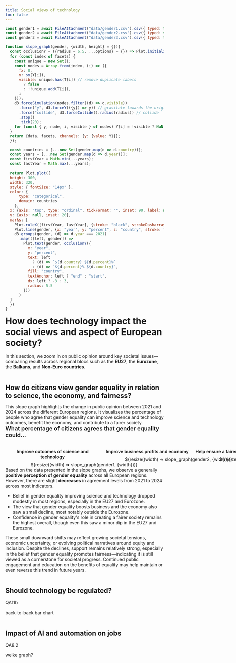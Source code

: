 ```yaml
---
title: Social views of technology
toc: false
---
```


```js
const gender1 = await FileAttachment("data/gender1.csv").csv({ typed: true });
const gender2 = await FileAttachment("data/gender2.csv").csv({ typed: true });
const gender3 = await FileAttachment("data/gender3.csv").csv({ typed: true });
```


```js
function slope_graph(gender, {width, height} = {}){
  const occlusionY = ({radius = 6.5, ...options} = {}) => Plot.initializer(options, (data, facets, { y: {value: Y}, text: {value: T} }, {y: sy}, dimensions, context) => {
  for (const index of facets) {
    const unique = new Set();
    const nodes = Array.from(index, (i) => ({
      fx: 0,
      y: sy(Y[i]),
      visible: unique.has(T[i]) // remove duplicate labels
        ? false
        : !!unique.add(T[i]),
      i
    }));
    d3.forceSimulation(nodes.filter((d) => d.visible))
      .force("y", d3.forceY(({y}) => y)) // gravitate towards the original y
      .force("collide", d3.forceCollide().radius(radius)) // collide
      .stop()
      .tick(20);
    for (const { y, node, i, visible } of nodes) Y[i] = !visible ? NaN : y;
  }
  return {data, facets, channels: {y: {value: Y}}};
  });

  const countries = [...new Set(gender.map(d => d.country))];
  const years = [...new Set(gender.map(d => d.year))];
  const firstYear = Math.min(...years);
  const lastYear = Math.max(...years);

  return Plot.plot({
  height: 300,
  width: 320,
  style: { fontSize: "14px" },
  color: {
      type: "categorical",
      domain: countries
    },
  x: {axis: "top", type: "ordinal", tickFormat: "", inset: 90, label: null},
  y: {axis: null, inset: 20},
  marks: [
    Plot.ruleX([firstYear, lastYear], {stroke: "black", strokeDasharray: "4 2"}),
    Plot.line(gender, {x: "year", y: "percent", z: "country", stroke: "country"}),
    d3.groups(gender, (d) => d.year === 2021)
      .map(([left, gender]) =>
        Plot.text(gender, occlusionY({
          x: "year",
          y: "percent",
          text: left
            ? (d) => `${d.country} ${d.percent}%`
            : (d) => `${d.percent}% ${d.country}`,
          fill: "country",
          textAnchor: left ? "end" : "start",
          dx: left ? -3 : 3,
          radius: 5.5
        }))
      )
  ]
  })
}
```

<h1>How does technology impact the social views and aspect of European society?</h1>
<br>
<br>
<h4>In this section, we zoom in on public opinion around key societal issues—comparing results across regional blocs such as the <b>EU27</b>, the <b>Eurozone</b>, the <b>Balkans</b>, and <b>Non-Euro countries</b>.</h4>

<br><h2>How do citizens view gender equality in relation to science, the economy, and fairness?</h2>
<br>
<h4>This slope graph highlights the change in public opinion between 2021 and 2024 across the different European regions. It visualizes the percentage of people who agree that gender equality can improve science and technology outcomes, benefit the economy, and contribute to a fairer society.</h4>

<div class="card">
  <div class="chart-title">What percentage of citizens agrees that gender equality could...</div>
  <div class="grid-3">
    <div class="grid-item">
      <div class="slope-title">Improve outcomes of science and technology</div>
      <div class="slope-chart">${resize((width) => slope_graph(gender1, {width}))}</div>
    </div>
    <div class="grid-item">
      <div class="slope-title">Improve business profits and economy</div>
      <div class="slope-chart">${resize((width) => slope_graph(gender2, {width}))}</div>
    </div>
    <div class="grid-item">
      <div class="slope-title">Help ensure a fairer and more equal society</div>
      <div class="slope-chart">${resize((width) => slope_graph(gender3, {width}))}</div>
    </div>
  </div>
</div>

<h4>Based on the data presented in the slope graphs, we observe a generally <b>positive perception of gender equality</b> across all European regions. However, there are slight <b>decreases</b> in agreement levels from 2021 to 2024 across most indicators.</h4>
<ul>
  <li>Belief in gender equality improving science and technology dropped modestly in most regions, especially in the EU27 and Eurozone.</li>
  <li>The view that gender equality boosts business and the economy also saw a small decline, most notably outside the Eurozone.</li>
  <li>Confidence in gender equality's role in creating a fairer society remains the highest overall, though even this saw a minor dip in the EU27 and Eurozone.</li>
</ul>
<h4>These small downward shifts may reflect growing societal tensions, economic uncertainty, or evolving political narratives around equity and inclusion. Despite the declines, support remains relatively strong, especially in the belief that gender equality promotes fairness—indicating it is still viewed as a cornerstone for societal progress. Continued public engagement and education on the benefits of equality may help maintain or even reverse this trend in future years.</h4>

<br><h2>Should technology be regulated?</h2>
<br>
<br>
QA11b

back-to-back bar chart

<br><h2>Impact of AI and automation on jobs</h2>
<br>
<br>
QA8.2 

welke graph?

<style>
h1 {
    display: inline;
}

h2 {
  display: inline;
}

h4 {
  display: inline;
  font-weight: normal;
}

ul {
  max-width: 100%;
}

.chart-title {
  font-weight: 600;
  margin-bottom: 0.5rem;
  font-size: 18px;
}

.slope-title {
  font-weight: 600;
  margin-bottom: 0.5rem;
}

.slope-chart {
  width: 500px;
  text-align: center;
}

.grid-3 {
  display: grid;
  grid-template-columns: repeat(3, 1fr);
  gap: 0rem;
  justify-items: center;
  align-items: start;
  margin-top: 2rem;
}

.grid-item {
  text-align: center;
  width: 300px;
}
</style>